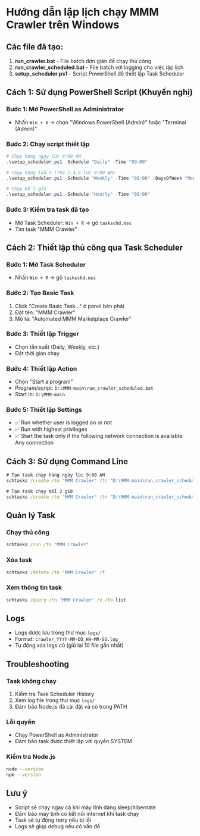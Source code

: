 # Hướng dẫn lập lịch chạy MMM Crawler trên Windows

## Các file đã tạo:

1. **run_crawler.bat** - File batch đơn giản để chạy thủ công
2. **run_crawler_scheduled.bat** - File batch với logging cho việc lập lịch
3. **setup_scheduler.ps1** - Script PowerShell để thiết lập Task Scheduler

## Cách 1: Sử dụng PowerShell Script (Khuyến nghị)

### Bước 1: Mở PowerShell as Administrator
- Nhấn `Win + X` → chọn "Windows PowerShell (Admin)" hoặc "Terminal (Admin)"

### Bước 2: Chạy script thiết lập
```powershell
# Chạy hàng ngày lúc 9:00 AM
.\setup_scheduler.ps1 -Schedule "Daily" -Time "09:00"

# Chạy hàng tuần (thứ 2,4,6 lúc 8:00 AM)
.\setup_scheduler.ps1 -Schedule "Weekly" -Time "08:00" -DaysOfWeek "Monday,Wednesday,Friday"

# Chạy mỗi giờ
.\setup_scheduler.ps1 -Schedule "Hourly" -Time "09:00"
```

### Bước 3: Kiểm tra task đã tạo
- Mở Task Scheduler: `Win + R` → gõ `taskschd.msc`
- Tìm task "MMM Crawler"

## Cách 2: Thiết lập thủ công qua Task Scheduler

### Bước 1: Mở Task Scheduler
- Nhấn `Win + R` → gõ `taskschd.msc`

### Bước 2: Tạo Basic Task
1. Click "Create Basic Task..." ở panel bên phải
2. Đặt tên: "MMM Crawler"
3. Mô tả: "Automated MMM Marketplace Crawler"

### Bước 3: Thiết lập Trigger
- Chọn tần suất (Daily, Weekly, etc.)
- Đặt thời gian chạy

### Bước 4: Thiết lập Action
- Chọn "Start a program"
- Program/script: `D:\MMM-main\run_crawler_scheduled.bat`
- Start in: `D:\MMM-main`

### Bước 5: Thiết lập Settings
- ✅ Run whether user is logged on or not
- ✅ Run with highest privileges
- ✅ Start the task only if the following network connection is available: Any connection

## Cách 3: Sử dụng Command Line

```cmd
# Tạo task chạy hàng ngày lúc 9:00 AM
schtasks /create /tn "MMM Crawler" /tr "D:\MMM-main\run_crawler_scheduled.bat" /sc daily /st 09:00 /ru SYSTEM

# Tạo task chạy mỗi 2 giờ
schtasks /create /tn "MMM Crawler" /tr "D:\MMM-main\run_crawler_scheduled.bat" /sc hourly /mo 2 /ru SYSTEM
```

## Quản lý Task

### Chạy thủ công
```cmd
schtasks /run /tn "MMM Crawler"
```

### Xóa task
```cmd
schtasks /delete /tn "MMM Crawler" /f
```

### Xem thông tin task
```cmd
schtasks /query /tn "MMM Crawler" /v /fo list
```

## Logs

- Logs được lưu trong thư mục `logs/`
- Format: `crawler_YYYY-MM-DD_HH-MM-SS.log`
- Tự động xóa logs cũ (giữ lại 10 file gần nhất)

## Troubleshooting

### Task không chạy
1. Kiểm tra Task Scheduler History
2. Xem log file trong thư mục `logs/`
3. Đảm bảo Node.js đã cài đặt và có trong PATH

### Lỗi quyền
- Chạy PowerShell as Administrator
- Đảm bảo task được thiết lập với quyền SYSTEM

### Kiểm tra Node.js
```cmd
node --version
npm --version
```

## Lưu ý

- Script sẽ chạy ngay cả khi máy tính đang sleep/hibernate
- Đảm bảo máy tính có kết nối internet khi task chạy
- Task sẽ tự động retry nếu bị lỗi
- Logs sẽ giúp debug nếu có vấn đề
